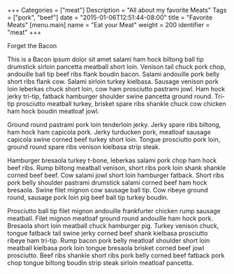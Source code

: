 +++
Categories = ["meat"]
Description = "All about my favorite Meats"
Tags = ["pork", "beef"]
date = "2015-01-06T12:51:44-08:00"
title = "Favorite Meats"
[menu.main]
    name = "Eat your Meat"
    weight = 200
    identifier = "meat"
+++

Forget the Bacon

This is a Bacon ipsum dolor sit amet salami ham hock biltong ball tip drumstick sirloin pancetta meatball short loin. Venison tail chuck pork chop, andouille ball tip beef ribs flank boudin bacon. Salami andouille pork belly short ribs flank cow. Salami sirloin turkey kielbasa. Sausage venison pork loin leberkas chuck short loin, cow ham prosciutto pastrami jowl. Ham hock jerky tri-tip, fatback hamburger shoulder swine pancetta ground round. Tri-tip prosciutto meatball turkey, brisket spare ribs shankle chuck cow chicken ham hock boudin meatloaf jowl.

Ground round pastrami pork loin tenderloin jerky. Jerky spare ribs biltong, ham hock ham capicola pork. Jerky turducken pork, meatloaf sausage capicola swine corned beef turkey short loin. Tongue prosciutto pork loin, ground round spare ribs venison kielbasa strip steak.

Hamburger bresaola turkey t-bone, leberkas salami pork chop ham hock beef ribs. Rump biltong meatball venison, short ribs pork loin shank shankle corned beef beef. Cow salami jowl short loin hamburger fatback. Short ribs pork belly shoulder pastrami drumstick salami corned beef ham hock bresaola. Swine filet mignon cow sausage ball tip. Cow ribeye ground round, sausage pork loin pig beef ball tip turkey boudin.

Prosciutto ball tip filet mignon andouille frankfurter chicken rump sausage meatball. Filet mignon meatloaf ground round andouille ham hock pork. Bresaola short loin meatball chuck hamburger pig. Turkey venison chuck, tongue fatback tail swine jerky corned beef shank kielbasa prosciutto ribeye ham tri-tip. Rump bacon pork belly meatloaf shoulder short loin meatball kielbasa pork loin tongue bresaola brisket corned beef jowl prosciutto. Beef ribs shankle short ribs pork belly corned beef fatback pork chop tongue biltong boudin strip steak sirloin meatloaf pancetta.
